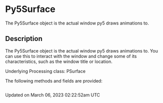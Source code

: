 # Py5Surface

The Py5Surface object is the actual window py5 draws animations to.

## Description

The Py5Surface object is the actual window py5 draws animations to. You can use this to interact with the window and change some of its characteristics, such as the window title or location.

Underlying Processing class: PSurface

The following methods and fields are provided:

```{include} include_py5surface.md
```

Updated on March 06, 2023 02:22:52am UTC
